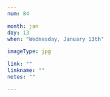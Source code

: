 ```yaml
---
num: 84

month: jan
day: 13
when: "Wednesday, January 13th"

imageType: jpg

link: ""
linkname: ""
notes: ""

---
```


